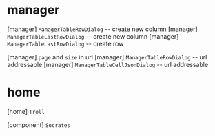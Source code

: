 # manager

[manager] `ManagerTableRowDialog` -- create new column
[manager] `ManagerTableLastRowDialog` -- create new column
[manager] `ManagerTableLastRowDialog` -- create row

[manager] `page` and `size` in url
[manager] `ManagerTableRowDialog` -- url addressable
[manager] `ManagerTableCellJsonDialog` -- url addressable

# home

[home] `Troll`

[component] `Socrates`
